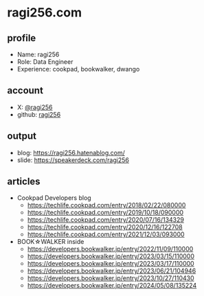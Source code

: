 # ragi256.com

## profile

- Name: ragi256
- Role: Data Engineer
- Experience: cookpad, bookwalker, dwango

## account
- X: [@ragi256](https://x.com/ragi256)
- github: [ragi256](https://github.com/ragi256)

## output
- blog: https://ragi256.hatenablog.com/
- slide: https://speakerdeck.com/ragi256

## articles
- Cookpad Developers blog
  - https://techlife.cookpad.com/entry/2018/02/22/080000
  - https://techlife.cookpad.com/entry/2019/10/18/090000
  - https://techlife.cookpad.com/entry/2020/07/16/134329
  - https://techlife.cookpad.com/entry/2020/12/16/122708
  - https://techlife.cookpad.com/entry/2021/12/03/093000
- BOOK☆WALKER inside
  - https://developers.bookwalker.jp/entry/2022/11/09/110000
  - https://developers.bookwalker.jp/entry/2023/03/15/110000
  - https://developers.bookwalker.jp/entry/2023/03/17/110000
  - https://developers.bookwalker.jp/entry/2023/06/21/104946
  - https://developers.bookwalker.jp/entry/2023/10/27/110430
  - https://developers.bookwalker.jp/entry/2024/05/08/135224

